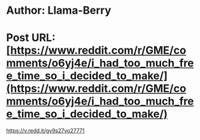 # Author: Llama-Berry
# Post URL: [https://www.reddit.com/r/GME/comments/o6yj4e/i_had_too_much_free_time_so_i_decided_to_make/](https://www.reddit.com/r/GME/comments/o6yj4e/i_had_too_much_free_time_so_i_decided_to_make/)


https://v.redd.it/gy9s27vo27771